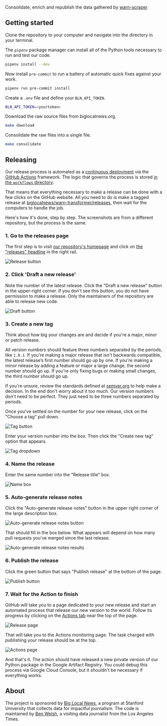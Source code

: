 Consolidate, enrich and republish the data gathered by [warn-scraper](https://github.com/biglocalnews/warn-scraper)

## Getting started

Clone the repository to your computer and navigate into the directory in your terminal.

The `pipenv` package manager can install all of the Python tools necessary to run and test our code.

```bash
pipenv install --dev
```

Now install `pre-commit` to run a battery of automatic quick fixes against your work.

```bash
pipenv run pre-commit install
```

Create a `.env` file and define your `BLN_API_TOKEN`.

```bash
BLN_API_TOKEN=<yourtoken>
```

Download the raw source files from biglocalnews.org.

```bash
make download
```

Consolidate the raw files into a single file.

```bash
make consolidate
```

## Releasing

Our release process is automated as a [continuous deployment](https://en.wikipedia.org/wiki/Continuous_deployment) via the [GitHub Actions](https://github.com/features/actions) framework. The logic that governs the process is stored [in the `workflows` directory](https://github.com/biglocalnews/warn-transformer/blob/main/.github/workflows/continuous-deployment.yml).

That means that everything necessary to make a release can be done with a few clicks on the GitHub website. All you need to do is make a tagged release at [biglocalnews/warn-transformer/releases](https://github.com/biglocalnews/warn-transformer/releases), then wait for the computers to handle the job.

Here's how it's done, step by step. The screenshots are from a different repository, but the process is the same.

### 1. Go to the releases page

The first step is to visit [our repository's homepage](https://github.com/biglocalnews/warn-transformer) and click on [the "releases" headline](https://github.com/biglocalnews/warn-transformer/releases) in the right rail.

![Release button](.github/images/releasing-releases-button.png)

### 2. Click 'Draft a new release'

Note the number of the latest release. Click the "Draft a new release" button in the upper-right corner. If you don't see this button, you do not have permission to make a release. Only the maintainers of the repository are able to release new code.

![Draft button](.github/images/releasing-draft-button.png)

### 3. Create a new tag

Think about how big your changes are and decide if you're a major, minor or patch release.

All version numbers should feature three numbers separated by the periods, like `1.0.1`. If you're making a major release that isn't backwards compatible, the latest release’s first number should go up by one. If you're making a minor release by adding a feature or major a large change, the second number should go up. If you're only fixing bugs or making small changes, the third number should go up.

If you're unsure, review the standards defined at [semver.org](https://semver.org) to help make a decision. In the end don't worry about it too much. Our version numbers don't need to be perfect. They just need to be three numbers separated by periods.

Once you've settled on the number for your new release, click on the "Choose a tag" pull down.

![Tag button](.github/images/releasing-tag-button.png)

Enter your version number into the box. Then click the "Create new tag" option that appears.

![Tag dropdown](.github/images/releasing-name-tag.png)

### 4. Name the release

Enter the same number into the "Release title" box.

![Name box](.github/images/releasing-name-release.png)

### 5. Auto-generate release notes

Click the "Auto-generate release notes" button in the upper right corner of the large description box.

![Auto-generate release notes button](.github/images/releasing-changelog-button.png)

That should fill in the box below. What appears will depend on how many pull requests you've merged since the last release.

![Auto-generate release notes results](.github/images/releasing-changelog-entered.png)

### 6. Publish the release

Click the green button that says "Publish release" at the bottom of the page.

![Publish button](.github/images/releasing-publish-button.png)

### 7. Wait for the Action to finish

GitHub will take you to a page dedicated to your new release and start an automated process that release our new version to the world. Follow its progress by clicking on the [Actions tab](https://github.com/biglocalnews/warn-transformer/actions) near the top of the page.

![Release page](.github/images/releasing-release-published.png)

That will take you to the Actions monitoring page. The task charged with publishing your release should be at the top.

![Actions page](.github/images/releasing-actions-start.png)

And that's it. The action should have released a new private version of our Python package in the Google Artifact Registry. You could debug this process via Google Cloud Console, but it shouldn't be necessary if everything works.

## About

The project is sponsored by [Big Local News](https://biglocalnews.org/#/about), a program at Stanford University that collects data for impactful journalism. The code is maintained by [Ben Welsh](https://palewi.re/who-is-ben-welsh/), a visiting data journalist from the Los Angeles Times.
